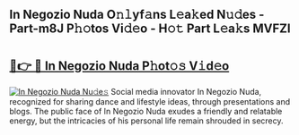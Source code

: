 ## In Negozio Nuda O𝚗𝚕yf𝚊ns L𝚎a𝚔ed N𝚞𝚍es - Part-m8J P𝚑𝚘tos Vi𝚍𝚎o - H𝚘𝚝 Part L𝚎a𝚔s MVFZI

# <h2><a href="http://kfeps4.oniu.top/?m=In+Negozio+Nuda">🔗👉 🔴 In Negozio Nuda P𝚑ot𝚘𝚜 V𝚒d𝚎o</a></h2>

[![In Negozio Nuda Nu𝚍e𝚜](https://i.imgur.com/0qMVB7G.gif)](http://kfeps4.oniu.top/?m=In+Negozio+Nuda)
Social media innovator In Negozio Nuda, recognized for sharing dance and lifestyle ideas, through presentations and blogs. The public face of In Negozio Nuda exudes a friendly and relatable energy, but the intricacies of his personal life remain shrouded in secrecy.  
